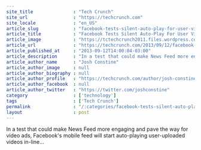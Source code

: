 ```yaml
---
site_title               : "Tech Crunch"
site_url                 : "https://techcrunch.com"
site_locale              : "en_US"
article_slug             : "facebook-tests-silent-auto-play-for-user-videos-in-mobile-feed-foreshadowing-video-ads"
article_title            : "Facebook Tests Silent Auto-Play For User Videos In Mobile Feed, Foreshadowing Video Ads"
article_image            : "https://tctechcrunch2011.files.wordpress.com/2013/09/loop.gif?w=249&h=140&crop=1"
article_url              : "https://techcrunch.com/2013/09/12/facebook-tests-silent-auto-play-for-user-videos-in-mobile-feed-foreshadowing-video-ads/"
article_published_at     : "2013-09-12T14:00:04-03:00"
article_description      : "In a test that could make News Feed more engaging and pave the way for video ads, Facebook's mobile feed will start auto-playing user-uploaded videos in-line..."
article_author_name      : "Josh Constine"
article_author_image     : null
article_author_biography : null
article_author_profile   : "https://techcrunch.com/author/josh-constine/"
article_author_facebook  : null
article_author_twitter   : "https://twitter.com/joshconstine"
category                 : ['technology']
tags                     : ['Tech Crunch']
permalink                : "/:categories/facebook-tests-silent-auto-play-for-user-videos-in-mobile-feed-foreshadowing-video-ads/"
layout                   : post
---
```


In a test that could make News Feed more engaging and pave the way for video ads, Facebook's mobile feed will start auto-playing user-uploaded videos in-line...
